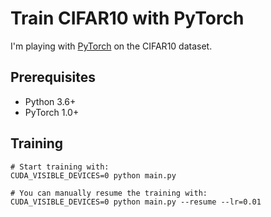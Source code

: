 # Train CIFAR10 with PyTorch

I'm playing with [PyTorch](http://pytorch.org/) on the CIFAR10 dataset.

## Prerequisites
- Python 3.6+
- PyTorch 1.0+

## Training
```
# Start training with: 
CUDA_VISIBLE_DEVICES=0 python main.py

# You can manually resume the training with: 
CUDA_VISIBLE_DEVICES=0 python main.py --resume --lr=0.01
```
